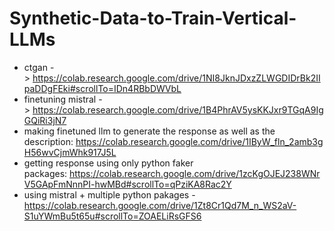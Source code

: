 # Synthetic-Data-to-Train-Vertical-LLMs
* ctgan -> https://colab.research.google.com/drive/1NI8JknJDxzZLWGDIDrBk2IIpaDDgFEki#scrollTo=IDn4RBbDWVbL
* finetuning mistral -> https://colab.research.google.com/drive/1B4PhrAV5ysKKJxr9TGqA9IgGQiRi3jN7
* making finetuned llm to generate the response as well as the description: https://colab.research.google.com/drive/1IByW_fln_2amb3gH56wvCjmWhk917J5L
* getting response using only python faker packages: https://colab.research.google.com/drive/1zcKgOJEJ238WNrV5GApFmNnnPI-hwMBd#scrollTo=qPziKA8Rac2Y
* using mistral + multiple python pakages -https://colab.research.google.com/drive/1Zt8Cr1Qd7M_n_WS2aV-S1uYWmBu5t65u#scrollTo=ZOAELiRsGFS6
